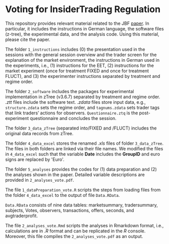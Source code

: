 # Voting for InsiderTrading Regulation

This repository provides relevant material related to the JBF <a href="https://doi.org/10.1016/j.jbankfin.2024.107295" target="_blank">paper</a>. In particular, it includes the instructions in German language, the software files (z-tree), the experimental data, and the analysis code. Using this material, please cite the paper.

 
The folder `1_instructions` includes (0) the presentation used in the sessions with the general session overview and the trader screen for the explanation of the market environment, the instructions in German used in the experiments, i.e., (1) instructions for the EET, (2) instructions for the market experiment (once for treatment FIXED and once for treatment FLUCT), and (3) the experimenter instructions separated by treatment and regime order.

The folder `2_software` includes the packages for experimental implementation in zTree (v3.6.7) separated by treatment and regime order. *.ztt* files include the software text. *.zdata* files store input data, e.g., `structure.zdata` sets the regime order, and `tagnums.zdata` sets trader tags that link traders’ actions for observers. `Questionnaire.ztq` is the post-experiment questionnaire and concludes the session.

The folder `3_data_zTree` (separated into/FIXED and /FLUCT) includes the original data records from zTree.

The folder `4_data_excel` stores the renamed *.xls* files of folder `3_data_zTree`. The files in both folders are linked via their file names.  We modified the files in `4_data_excel` such that the variable **Date** includes the **GroupID** and euro signs are replaced by 'Euro'.

The folder `5_analyses` provides the codes for (1) data preparation and (2) the analyses shown in the paper. Detailed variable descriptions are provided in `2_analyses_vote.pdf`.

The file `1_dataPreparation_vote.R` scripts the steps from loading files from the folder `4_data_excel` to the output of file `Data.RData`.

`Data.RData` consists of nine data tables: marketsummary, tradersummary, subjects, Votes, observers, transactions, offers, seconds, and avgtraderprofit.

The file `2_analyses_vote.Rmd` scripts the analyses in Rmarkdown format, i.e., calculations are in *.R* format and can be replicated in the *R* console. Moreover, this file compiles the `2_analyses_vote.pdf` as an output.